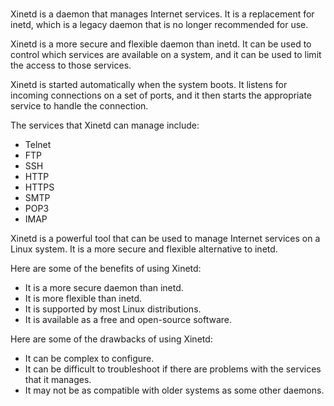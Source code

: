 # 

Xinetd is a daemon that manages Internet services. It is a replacement for inetd, which is a legacy daemon that is no longer recommended for use.

Xinetd is a more secure and flexible daemon than inetd. It can be used to control which services are available on a system, and it can be used to limit the access to those services.

Xinetd is started automatically when the system boots. It listens for incoming connections on a set of ports, and it then starts the appropriate service to handle the connection.

The services that Xinetd can manage include:

* Telnet
* FTP
* SSH
* HTTP
* HTTPS
* SMTP
* POP3
* IMAP

Xinetd is a powerful tool that can be used to manage Internet services on a Linux system. It is a more secure and flexible alternative to inetd.

Here are some of the benefits of using Xinetd:

* It is a more secure daemon than inetd.
* It is more flexible than inetd.
* It is supported by most Linux distributions.
* It is available as a free and open-source software.

Here are some of the drawbacks of using Xinetd:

* It can be complex to configure.
* It can be difficult to troubleshoot if there are problems with the services that it manages.
* It may not be as compatible with older systems as some other daemons.
